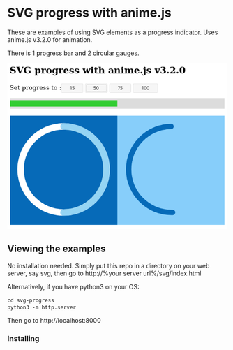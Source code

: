 # SVG progress with anime.js

These are examples of using SVG elements as a progress indicator.
Uses anime.js v3.2.0 for animation.

There is 1 progress bar and 2 circular gauges.

![Image of examples](examples.png)

## Viewing the examples

No installation needed. Simply put this repo in a directory on your web server,
say svg, then go to http://%your server url%/svg/index.html

Alternatively, if you have python3 on your OS:
```
cd svg-progress
python3 -m http.server
```

Then go to http://localhost:8000

### Installing
